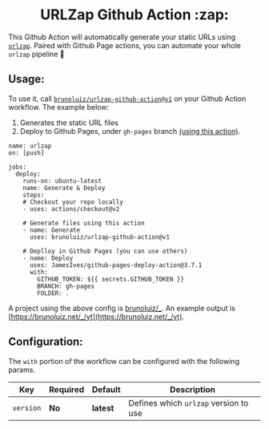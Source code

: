 <h1 align="center">
  URLZap Github Action :zap:
</h1>

This Github Action will automatically generate your static URLs using [`urlzap`](https://github.com/brunoluiz/urlzap). Paired with Github Page actions, you can automate your whole `urlzap` pipeline 🤖

## Usage:

To use it, call [`brunoluiz/urlzap-github-action@v1`](https://github.com/marketplace/actions/urlzap) on your Github Action workflow. The example below:

1. Generates the static URL files 
2. Deploy to Github Pages, under `gh-pages` branch [(using this action)](https://github.com/marketplace/actions/deploy-to-github-pages).

```
name: urlzap
on: [push]

jobs:
  deploy:
    runs-on: ubuntu-latest
    name: Generate & Deploy
    steps:
    # Checkout your repo locally
    - uses: actions/checkout@v2

    # Generate files using this action
    - name: Generate
      uses: brunoluiz/urlzap-github-action@v1

    # Deplloy in Github Pages (you can use others)
    - name: Deploy
      uses: JamesIves/github-pages-deploy-action@3.7.1
      with:
        GITHUB_TOKEN: ${{ secrets.GITHUB_TOKEN }}
        BRANCH: gh-pages
        FOLDER: .
```

A project using the above config is [brunoluiz/_](https://www.youtube.com/channel/UCCYzx5UEwMxFSQAQwi8f_Mg). An example output is [https://brunoluiz.net/_/yt](https://brunoluiz.net/_/yt).

## Configuration:

The `with` portion of the workflow can be configured with the following params.

Key | Required | Default | Description
--- | --- | --- | ---
`version` | **No** | **latest** | Defines which `urlzap` version to use
